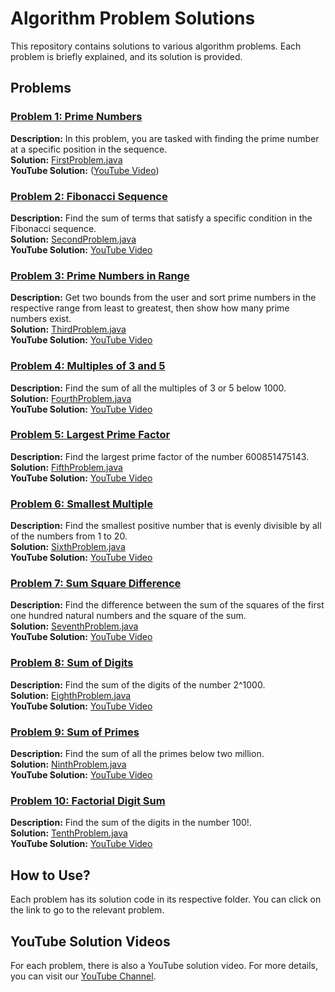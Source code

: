 # Algorithm Problem Solutions

This repository contains solutions to various algorithm problems. Each problem is briefly explained, and its solution is provided.

## Problems

### [Problem 1: Prime Numbers](link_to_first_problem)
**Description:** In this problem, you are tasked with finding the prime number at a specific position in the sequence.  
**Solution:** [FirstProblem.java](src/FirstProblem.java)  
**YouTube Solution:** ([YouTube Video](https://www.youtube.com/watch?v=scweD1w9udE&t=5s))

### [Problem 2: Fibonacci Sequence](link_to_second_problem)
**Description:** Find the sum of terms that satisfy a specific condition in the Fibonacci sequence.  
**Solution:** [SecondProblem.java](link_to_code)  
**YouTube Solution:** [YouTube Video](link_to_youtube_second_problem)

### [Problem 3: Prime Numbers in Range](link_to_third_problem)
**Description:** Get two bounds from the user and sort prime numbers in the respective range from least to greatest, then show how many prime numbers exist.  
**Solution:** [ThirdProblem.java](link_to_code)  
**YouTube Solution:** [YouTube Video](link_to_youtube_third_problem)

### [Problem 4: Multiples of 3 and 5](link_to_fourth_problem)
**Description:** Find the sum of all the multiples of 3 or 5 below 1000.  
**Solution:** [FourthProblem.java](link_to_code)  
**YouTube Solution:** [YouTube Video](link_to_youtube_fourth_problem)

### [Problem 5: Largest Prime Factor](link_to_fifth_problem)
**Description:** Find the largest prime factor of the number 600851475143.  
**Solution:** [FifthProblem.java](link_to_code)  
**YouTube Solution:** [YouTube Video](link_to_youtube_fifth_problem)

### [Problem 6: Smallest Multiple](link_to_sixth_problem)
**Description:** Find the smallest positive number that is evenly divisible by all of the numbers from 1 to 20.  
**Solution:** [SixthProblem.java](link_to_code)  
**YouTube Solution:** [YouTube Video](link_to_youtube_sixth_problem)

### [Problem 7: Sum Square Difference](link_to_seventh_problem)
**Description:** Find the difference between the sum of the squares of the first one hundred natural numbers and the square of the sum.  
**Solution:** [SeventhProblem.java](link_to_code)  
**YouTube Solution:** [YouTube Video](link_to_youtube_seventh_problem)

### [Problem 8: Sum of Digits](link_to_eighth_problem)
**Description:** Find the sum of the digits of the number 2^1000.  
**Solution:** [EighthProblem.java](link_to_code)  
**YouTube Solution:** [YouTube Video](link_to_youtube_eighth_problem)

### [Problem 9: Sum of Primes](link_to_ninth_problem)
**Description:** Find the sum of all the primes below two million.  
**Solution:** [NinthProblem.java](link_to_code)  
**YouTube Solution:** [YouTube Video](link_to_youtube_ninth_problem)

### [Problem 10: Factorial Digit Sum](link_to_tenth_problem)
**Description:** Find the sum of the digits in the number 100!.  
**Solution:** [TenthProblem.java](link_to_code)  
**YouTube Solution:** [YouTube Video](link_to_youtube_tenth_problem)

## How to Use?

Each problem has its solution code in its respective folder. You can click on the link to go to the relevant problem.

## YouTube Solution Videos

For each problem, there is also a YouTube solution video. For more details, you can visit our [YouTube Channel](link_to_youtube_channel).
